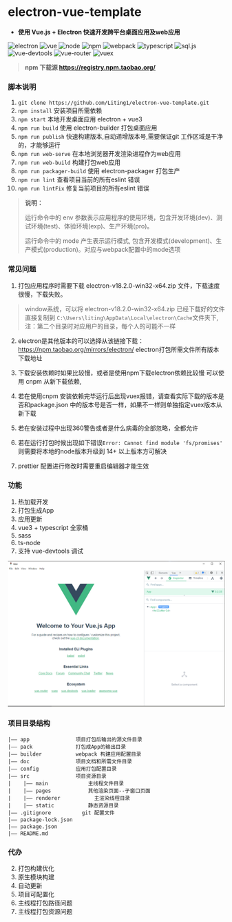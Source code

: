 # electron-vue-template

+ __使用 Vue.js + Electron 快速开发跨平台桌面应用及web应用__

![electron](https://img.shields.io/badge/electron-v18.2.0-blue)
![vue](https://img.shields.io/npm/v/vue?label=vue)
![node](https://img.shields.io/badge/node-v16.13.2-success)
![npm](https://img.shields.io/badge/npm-v8.1.2-success)
![webpack](https://img.shields.io/badge/webpack-v5.72.0-blue)
![typescript](https://img.shields.io/badge/typescript-v4.6.4-blue)
![sql.js](https://img.shields.io/badge/sql.js-v1.6.2-orange)
![vue-devtools](https://img.shields.io/badge/vue--devtools-v6.1.4-orange)
![vue-router](https://img.shields.io/badge/vue--router-v4.0.14-orange)
![vuex](https://img.shields.io/badge/vuex-v4.0.2-orange)

> __npm 下载源 https://registry.npm.taobao.org/__


### 脚本说明
1. `git clone https://github.com/Liting1/electron-vue-template.git`
2. `npm install` 安装项目所需依赖
3. `npm start` 本地开发桌面应用 electron + vue3
4. `npm run build` 使用 electron-builder 打包桌面应用
5. `npm run publish` 快速构建版本,自动递增版本号,需要保证git 工作区域是干净的，才能够运行
6. `npm run web-serve` 在本地浏览器开发渲染进程作为web应用
7. `npm run web-build` 构建打包web应用
8. `npm run packager-build` 使用 electron-packager 打包生产
9. `npm run lint` 查看项目当前的所有eslint 错误
10. `npm run lintFix` 修复当前项目的所有eslint 错误

> **说明：**
> 
> 运行命令中的 env 参数表示应用程序的使用环境，包含开发环境(dev)、测试环境(test)、体验环境(exp)、生产环境(pro)。
> 
> 运行命令中的 mode 产生表示运行模式, 包含开发模式(development)、生产模式(production)。对应与webpack配置中的mode选项

### 常见问题

1. 打包应用程序时需要下载 electron-v18.2.0-win32-x64.zip 文件，下载速度很慢，下载失败。
> window系统，可以将 electron-v18.2.0-win32-x64.zip 已经下载好的文件直接复制到 `C:\Users\liting\AppData\Local\electron\Cache`文件夹下, 注：第二个目录时对应用户的目录，每个人的可能不一样

2. electron是其他版本的可以选择从该链接下载：https://npm.taobao.org/mirrors/electron/ electron打包所需文件所有版本下载地址

3. 下载安装依赖时如果比较慢，或者是使用npm下载electron依赖比较慢
可以使用 cnpm 从新下载依赖,

4. 若在使用cnpm 安装依赖完毕运行后出现vuex报错，请查看实际下载的版本是否和package.json 中的版本号是否一样，如果不一样则单独指定vuex版本从新下载

5. 若在安装过程中出现360警告或者是什么病毒的全部忽略，全都允许

6. 若在运行打包时候出现如下错误`Error: Cannot find module 'fs/promises'` 则需要将本地的node版本升级到 14+ 以上版本方可解决

7. prettier 配置进行修改时需要重启编辑器才能生效

### 功能
1. 热加载开发
2. 打包生成App
3. 应用更新
5. vue3 + typescript 全家桶
7. sass
8. ts-node
9. 支持 vue-devtools 调试

![view](./doc/image/view.png)

### 项目目录结构

```
|—— app               项目打包后输出的源文件目录
|—— pack              打包成App的输出目录
|—— builder           webpack 构建应用配置目录
|—— doc               项目文档和所需文件目录
|—— config            应用打包配置目录
|—— src               项目资源目录
|	 |—— main             主线程文件目录
|	 |—— pages            其他渲染页面--子窗口页面
|	 |—— renderer	        主渲染线程目录
|    |—— static           静态资源目录
|—— .gitignore          git 配置文件
|—— package-lock.json
|—— package.json
|—— README.md

```

### 代办
2. 打包构建优化
3. 原生模块构建
4. 自动更新
5. 项目可配置化
6. 主线程打包路径问题
7. 主线程打包资源问题
